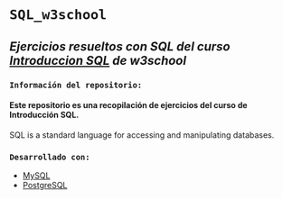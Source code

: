 # **`SQL_w3school`** 
## *Ejercicios resueltos con SQL del curso [Introduccion SQL](https://www.w3schools.com/sql/sql_intro.asp) de w3school* 

### **`Información del repositorio:`**

#### Este repositorio es una recopilación de ejercicios del curso de Introducción SQL.

SQL is a standard language for accessing and manipulating databases.

### **`Desarrollado con:`**


- [MySQL](https://www.mysql.com/)
- [PostgreSQL](https://www.postgresql.org/)
